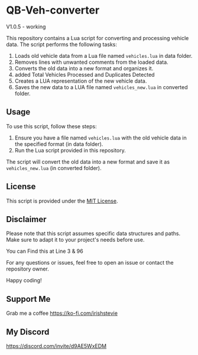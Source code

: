 # QB-Veh-converter

V1.0.5 - working 

This repository contains a Lua script for converting and processing vehicle data. The script performs the following tasks:

1. Loads old vehicle data from a Lua file named `vehicles.lua` in data folder.
2. Removes lines with unwanted comments from the loaded data.
3. Converts the old data into a new format and organizes it.
4. added Total Vehicles Processed and Duplicates Detected
4. Creates a LUA representation of the new vehicle data.
5. Saves the new data to a LUA file named `vehicles_new.lua` in converted folder.

## Usage

To use this script, follow these steps:

1. Ensure you have a file named `vehicles.lua` with the old vehicle data in the specified format (in data folder).
2. Run the Lua script provided in this repository.

The script will convert the old data into a new format and save it as `vehicles_new.lua` (in converted folder).

## License

This script is provided under the [MIT License](LICENSE).

## Disclaimer

Please note that this script assumes specific data structures and paths. Make sure to adapt it to your project's needs before use.

  You can Find this at Line 3 & 96

For any questions or issues, feel free to open an issue or contact the repository owner.

Happy coding!

## Support Me
Grab me a coffee
https://ko-fi.com/irishstevie

## My Discord
https://discord.com/invite/d9AE5WxEDM
